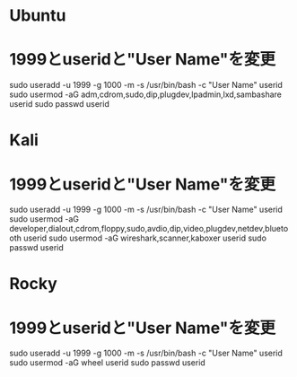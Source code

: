# Ubuntu
# 1999とuseridと"User Name"を変更
sudo useradd -u 1999 -g 1000 -m -s /usr/bin/bash -c "User Name" userid
sudo usermod -aG adm,cdrom,sudo,dip,plugdev,lpadmin,lxd,sambashare userid
sudo passwd userid


# Kali
# 1999とuseridと"User Name"を変更
sudo useradd -u 1999 -g 1000 -m -s /usr/bin/bash -c "User Name" userid
sudo usermod -aG developer,dialout,cdrom,floppy,sudo,avdio,dip,video,plugdev,netdev,bluetooth userid
sudo usermod -aG wireshark,scanner,kaboxer userid
sudo passwd userid


# Rocky
# 1999とuseridと"User Name"を変更
sudo useradd -u 1999 -g 1000 -m -s /usr/bin/bash -c "User Name" userid
sudo usermod -aG wheel userid
sudo passwd userid
